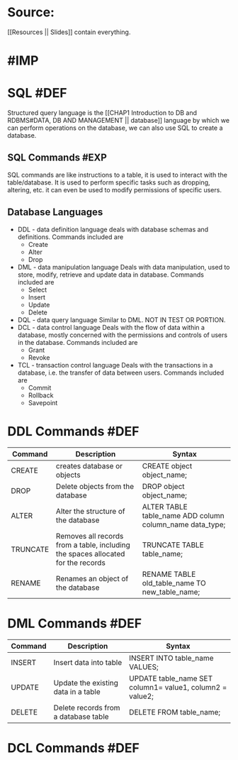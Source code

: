 
# Source:
[[Resources || Slides]] contain everything.

# #IMP 


# SQL #DEF 
Structured query language is the [[CHAP1 Introduction to DB and RDBMS#DATA, DB AND MANAGEMENT || database]] language by which we can perform operations on the database, we can also use SQL to create a database. 

## SQL Commands #EXP 
SQL commands are like instructions to a table, it is used to interact with the table/database. It is used to perform specific tasks such as dropping, altering, etc. it can even be used to modify permissions of specific users.

## Database Languages
- DDL - data definition language
	 deals with database schemas and definitions. 
	 Commands included are 
	 - Create 
	 - Alter
	 - Drop
- DML - data manipulation language
	 Deals with data manipulation, used to store, modify, retrieve and update data in database.
	 Commands included are
	 - Select
	 - Insert
	 - Update
	 - Delete
- DQL - data query language
	 Similar to DML. NOT IN TEST OR PORTION.
- DCL - data control language
	 Deals with the flow of data within a database, mostly concerned with the permissions and controls of users in the database.
	 Commands included are
	 - Grant
	 - Revoke
- TCL - transaction control language
	 Deals with the transactions in a database, i.e. the transfer of data between users.
	 Commands included are
	 - Commit
	 - Rollback
	 - Savepoint

# DDL Commands #DEF 

| Command  | Description                                                                      | Syntax                                                   |
| -------- | -------------------------------------------------------------------------------- | -------------------------------------------------------- |
| CREATE   | creates database or objects                                                      | CREATE object object_name;                               |
| DROP     | Delete objects from the database                                                 | DROP object object_name;                                 |
| ALTER    | Alter the structure of the database                                              | ALTER TABLE table_name ADD column column_name data_type; |
| TRUNCATE | Removes all records from a table, including the spaces allocated for the records | TRUNCATE TABLE table_name;                               |
| RENAME   | Renames an object of the database                                                | RENAME TABLE old_table_name TO new_table_name;           |
# DML Commands #DEF 

| Command | Description                          | Syntax                                                   |
| ------- | ------------------------------------ | -------------------------------------------------------- |
| INSERT  | Insert data into table               | INSERT INTO table_name VALUES;                           |
| UPDATE  | Update the existing data in a table  | UPDATE table_name SET column1= value1, column2 = value2; |
| DELETE  | Delete records from a database table | DELETE FROM table_name;                                  |
# DCL Commands #DEF 
